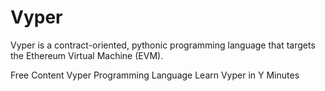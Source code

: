 # Vyper

Vyper is a contract-oriented, pythonic programming language that targets the Ethereum Virtual Machine (EVM).

<ResourceGroupTitle>Free Content</ResourceGroupTitle>
<BadgeLink colorScheme='yellow' badgeText='Read' href='https://vyper.readthedocs.io/en/stable/'>Vyper Programming Language</BadgeLink>
<BadgeLink colorScheme='yellow' badgeText='Read' href='https://learnxinyminutes.com/docs/vyper/'>Learn Vyper in Y Minutes</BadgeLink>